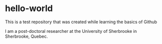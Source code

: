 # hello-world
This is a test repository that was created while learning the basics of Github

I am a post-doctoral researcher at the University of Sherbrooke in Sherbrooke, Quebec.
